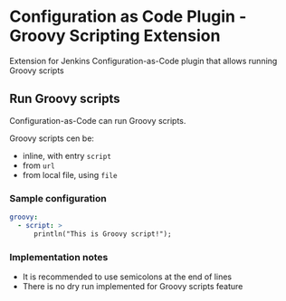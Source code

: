 # Configuration as Code Plugin - Groovy Scripting Extension

Extension for Jenkins Configuration-as-Code plugin that allows running Groovy scripts

## Run Groovy scripts

Configuration-as-Code can run Groovy scripts.

Groovy scripts cen be:
 * inline, with entry `script`
 * from `url`
 * from local file, using `file`

### Sample configuration

```yaml
groovy:
  - script: >
      println("This is Groovy script!");
```



### Implementation notes

 * It is recommended to use semicolons at the end of lines
 * There is no dry run implemented for Groovy scripts feature
